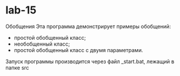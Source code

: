 # lab-15
Обобщения
Эта программа демонстрирует примеры обобщений:
- простой обобщенный класс;
- необобщенный класс;
- простой обобщенный класс с двумя параметрами.

Запуск программы производится через файл _start.bat, лежащий в папке src
